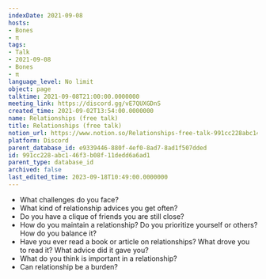 ```yaml
---
indexDate: 2021-09-08
hosts:
- Bones
- π
tags:
- Talk
- 2021-09-08
- Bones
- π
language_level: No limit
object: page
talktime: 2021-09-08T21:00:00.0000000
meeting_link: https://discord.gg/vE7QUXGDnS
created_time: 2021-09-02T13:54:00.0000000
name: Relationships (free talk)
title: Relationships (free talk)
notion_url: https://www.notion.so/Relationships-free-talk-991cc228abc146f3b08f11dedd6a6ad1
platform: Discord
parent_database_id: e9339446-880f-4ef0-8ad7-8ad1f507dded
id: 991cc228-abc1-46f3-b08f-11dedd6a6ad1
parent_type: database_id
archived: false
last_edited_time: 2023-09-18T10:49:00.0000000
---
```



   - What challenges do you face?
   - What kind of relationship advices you get often?
   - Do you have a clique of friends you are still close?
   - How do you maintain a relationship? Do you prioritize yourself or others? How do you balance it?
   - Have you ever read a book or article on relationships? What drove you to read it? What advice did it gave you?
   - What do you think is important in a relationship?
   - Can relationship be a burden?










